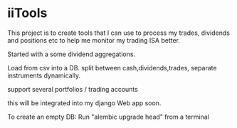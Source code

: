 # iiTools
This project is to create tools that I can use to process my trades, dividends and positions etc 
to help me monitor my trading ISA better.

Started with a some dividend aggregations.
 
Load from csv into a DB.
split between cash,dividends,trades, separate instruments dynamically.

support several portfolios / trading accounts

this will be integrated into my django Web app soon.

To create an empty DB: Run "alembic upgrade head" from a terminal

